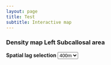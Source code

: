 ```yaml
---
layout: page
title: Test
subtitle: Interactive map
---
```



### Density map Left Subcallosal area

**Spatial lag selection**
<select id="variableSelect">
    <option value="CG400_X_F2_F2_LeftSCASubcallosalArea_adj">400m</option>
    <option value="CG500_X_F2_F2_LeftSCASubcallosalArea_adj">500m</option>
    <option value="CG600_X_F2_F2_LeftSCASubcallosalArea_adj">600m</option>
    <option value="CG800_X_F2_F2_LeftSCASubcallosalArea_adj">800m</option>
</select>

<!-- Container to display the map -->
<div id="mapContainer"></div>

<!-- Script to handle map display based on user selection -->
<script>
    function displayMap() {
        var selectedVariable = document.getElementById("variableSelect").value;
        
        // Code to display the map based on the selectedVariable
        var iframe = document.createElement('iframe');
        iframe.src = "maps/LISA_map_density_" + selectedVariable + ".html";
        iframe.width = "90%";
        iframe.height = "400px";
        
        // Replace the content of mapContainer with the updated map
        var mapContainer = document.getElementById("mapContainer");
        mapContainer.innerHTML = '';
        mapContainer.appendChild(iframe);
    }

    document.getElementById("variableSelect").addEventListener("change", displayMap);

    displayMap();
</script>
